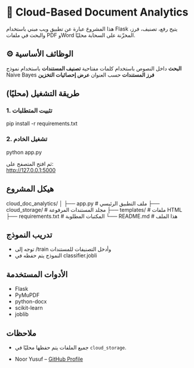 # 📄 Cloud-Based Document Analytics

هذا المشروع عبارة عن تطبيق ويب مبني باستخدام Flask يتيح رفع، تصنيف، فرز، والبحث في ملفات PDF وWord المخزّنة على السحابة محليًا.

## ⚙️ الوظائف الأساسية

**البحث** داخل النصوص باستخدام كلمات مفتاحية
**تصنيف المستندات** باستخدام نموذج Naive Bayes
**فرز المستندات** حسب العنوان
**عرض إحصائيات التخزين**



##  طريقة التشغيل (محليًا)

### 1. تثبيت المتطلبات


pip install -r requirements.txt


### 2. تشغيل الخادم


python app.py


ثم افتح المتصفح على:  
http://127.0.0.1:5000



##  هيكل المشروع


cloud_doc_analytics/
│
├── app.py                # ملف التطبيق الرئيسي
├── cloud_storage/        # مجلد المستندات المرفوعة
├── templates/            # ملفات HTML
├── requirements.txt      # المكتبات المطلوبة
└── README.md             # هذا الملف




##  تدريب النموذج

- توجه إلى  /train وأدخل التصنيفات للمستندات
- النموذج يتم حفظه في classifier.jobli



##  الأدوات المستخدمة

- Flask
- PyMuPDF
- python-docx
- scikit-learn
- joblib



##  ملاحظات

- جميع الملفات يتم حفظها محليًا في `cloud_storage`.





- Noor Yusuf – [GitHub Profile](https://github.com/rnoordev)
